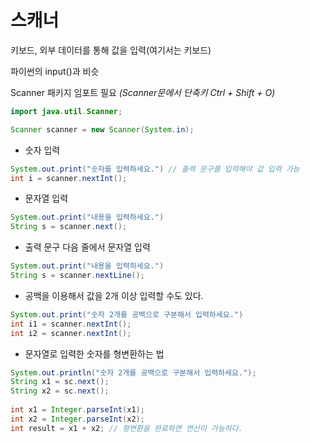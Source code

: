 # 스캐너
키보드, 외부 데이터를 통해 값을 입력(여기서는 키보드)

파이썬의 input()과 비슷

Scanner 패키지 임포트 필요 *(Scanner문에서 단축키 Ctrl + Shift + O)*

```java
import java.util.Scanner;

Scanner scanner = new Scanner(System.in);
```
- 숫자 입력
```java
System.out.print("숫자를 입력하세요.") // 출력 문구를 입력해야 값 입력 가능
int i = scanner.nextInt();
```
- 문자열 입력
```java
System.out.print("내용을 입력하세요.")
String s = scanner.next();
```
- 출력 문구 다음 줄에서 문자열 입력
```java
System.out.print("내용을 입력하세요.")
String s = scanner.nextLine();
```
- 공백을 이용해서 값을 2개 이상 입력할 수도 있다.
```java
System.out.print("숫자 2개를 공백으로 구분해서 입력하세요.")
int i1 = scanner.nextInt();
int i2 = scanner.nextInt();
```
- 문자열로 입력한 숫자를 형변환하는 법
```java
System.out.println("숫자 2개를 공백으로 구분해서 입력하세요.");
String x1 = sc.next();
String x2 = sc.next();
		
int x1 = Integer.parseInt(x1);
int x2 = Integer.parseInt(x2);
int result = x1 + x2; // 형변환을 완료하면 연산이 가능하다.
```
